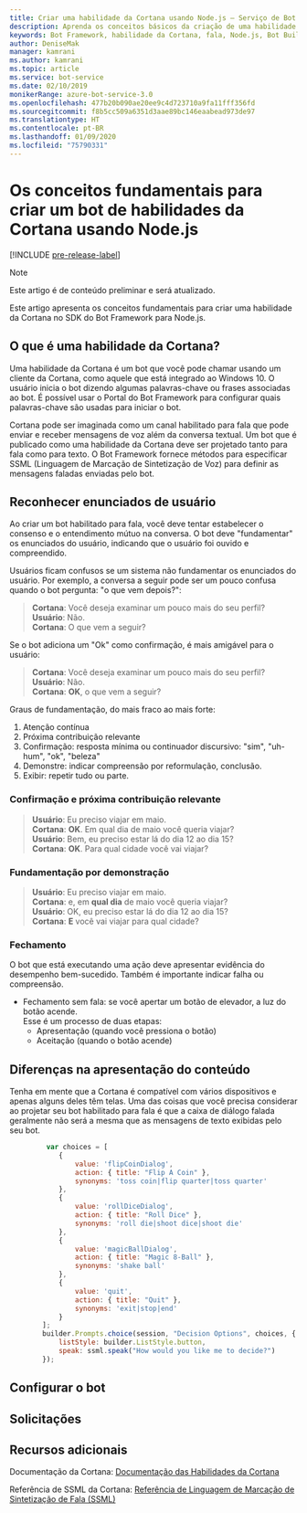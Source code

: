 ```yaml
---
title: Criar uma habilidade da Cortana usando Node.js – Serviço de Bot
description: Aprenda os conceitos básicos da criação de uma habilidade da Cortana no SDK do Bot Framework para Node.js.
keywords: Bot Framework, habilidade da Cortana, fala, Node.js, Bot Builder, SDK, conceitos fundamentais, conceitos básicos
author: DeniseMak
manager: kamrani
ms.author: kamrani
ms.topic: article
ms.service: bot-service
ms.date: 02/10/2019
monikerRange: azure-bot-service-3.0
ms.openlocfilehash: 477b20b090ae20ee9c4d723710a9fa11fff356fd
ms.sourcegitcommit: f8b5cc509a6351d3aae89bc146eaabead973de97
ms.translationtype: HT
ms.contentlocale: pt-BR
ms.lasthandoff: 01/09/2020
ms.locfileid: "75790331"
---
```

# <a name="key-concepts-for-building-a-bot-for-cortana-skills-using-nodejs"></a>Os conceitos fundamentais para criar um bot de habilidades da Cortana usando Node.js
 
[!INCLUDE [pre-release-label](../includes/pre-release-label-v3.md)]

> [!NOTE]
> Este artigo é de conteúdo preliminar e será atualizado.

Este artigo apresenta os conceitos fundamentais para criar uma habilidade da Cortana no SDK do Bot Framework para Node.js. 

## <a name="what-is-a-cortana-skill"></a>O que é uma habilidade da Cortana?
Uma habilidade da Cortana é um bot que você pode chamar usando um cliente da Cortana, como aquele que está integrado ao Windows 10. O usuário inicia o bot dizendo algumas palavras-chave ou frases associadas ao bot. É possível usar o Portal do Bot Framework para configurar quais palavras-chave são usadas para iniciar o bot. 

Cortana pode ser imaginada como um canal habilitado para fala que pode enviar e receber mensagens de voz além da conversa textual. Um bot que é publicado como uma habilidade da Cortana deve ser projetado tanto para fala como para texto. O Bot Framework fornece métodos para especificar SSML (Linguagem de Marcação de Sintetização de Voz) para definir as mensagens faladas enviadas pelo bot.

## <a name="acknowledge-user-utterances"></a>Reconhecer enunciados de usuário 

<!-- Establishing conversational understanding -->
<!-- Placeholder: In this section, describe how you have to write your speech to sound natural -->


Ao criar um bot habilitado para fala, você deve tentar estabelecer o consenso e o entendimento mútuo na conversa. O bot deve "fundamentar" os enunciados do usuário, indicando que o usuário foi ouvido e compreendido.

Usuários ficam confusos se um sistema não fundamentar os enunciados do usuário. Por exemplo, a conversa a seguir pode ser um pouco confusa quando o bot pergunta: "o que vem depois?":

> **Cortana**: Você deseja examinar um pouco mais do seu perfil?  
> **Usuário**: Não.  
> **Cortana**: O que vem a seguir?

Se o bot adiciona um "Ok" como confirmação, é mais amigável para o usuário:

> **Cortana**: Você deseja examinar um pouco mais do seu perfil?  
> **Usuário**: Não.  
> **Cortana**: **OK**, o que vem a seguir?

Graus de fundamentação, do mais fraco ao mais forte:

1. Atenção contínua
2. Próxima contribuição relevante
3. Confirmação: resposta mínima ou continuador discursivo: "sim", "uh-hum", "ok", "beleza"
4. Demonstre: indicar compreensão por reformulação, conclusão.
5. Exibir: repetir tudo ou parte.

### <a name="acknowledgement-and-next-relevant-contribution"></a>Confirmação e próxima contribuição relevante

> **Usuário**: Eu preciso viajar em maio.  
> **Cortana**: **OK**. Em qual dia de maio você queria viajar?  
> **Usuário**: Bem, eu preciso estar lá do dia 12 ao dia 15?  
> **Cortana**: **OK**. Para qual cidade você vai viajar?  

### <a name="grounding-by-demonstration"></a>Fundamentação por demonstração

> **Usuário**: Eu preciso viajar em maio.  
> **Cortana**: e, em **qual dia** de maio você queria viajar?  
> **Usuário**: OK, eu preciso estar lá do dia 12 ao dia 15?  
> **Cortana**: **E** você vai viajar para qual cidade?  
    
### <a name="closure"></a>Fechamento

O bot que está executando uma ação deve apresentar evidência do desempenho bem-sucedido. Também é importante indicar falha ou compreensão. 

* Fechamento sem fala: se você apertar um botão de elevador, a luz do botão acende.  
Esse é um processo de duas etapas:
    * Apresentação (quando você pressiona o botão)
    * Aceitação (quando o botão acende)

## <a name="differences-in-content-presentation"></a>Diferenças na apresentação do conteúdo
Tenha em mente que a Cortana é compatível com vários dispositivos e apenas alguns deles têm telas. Uma das coisas que você precisa considerar ao projetar seu bot habilitado para fala é que a caixa de diálogo falada geralmente não será a mesma que as mensagens de texto exibidas pelo seu bot.
<!-- If there are differences in what the bot will say, in the text vs the speak fields of a prompt or in a waterfall, for example, discuss them here.

## Speech

You bot uses the **session.say** method to speak to the user. The speak method has three overloads:
* If you pass only one parameter to **session.say**, it can be a text parameter.
* If you pass two parameters to **session.say**, it can take text and SSML.
* If you pass three parameters, the third parameter takes an options structure that specifies all the options you can pass to build an **IMessage** object.

```javascript
var bot = new builder.UniversalBot(connector, function (session) {
    session.say("Hello... I'm a decision making bot.'.", 
        ssml.speak("Hello. I can help you answer all of life's tough questions."));
    session.replaceDialog('rootMenu');
});

```
## Speech in messages

The **IMessage** object provides a **speak** property for SSML. It can be used to play a .wav file.

The **inputHint** property helps indicate to Cortana whether your bot is expecting input. If you're using a built-in prompt, this value is automatically set to the default of **expectingInput**.

The **inputHint** property can take the following values: 
* **expectingInput**: Indicates that the bot is actively expecting a response from the user. Cortana listens for the user to speak into the microphone.
* **acceptingInput**: Indicates that the bot is passively ready for input but is not waiting on a response. Cortana accepts input from the user if the user holds down the microphone button.
* **ignoringInput**: Cortana is ignoring input. Your bot may send this hint if it is actively processing a request and will ignore input from users until the request is complete.

Prompts must use the `speak:` option.

```javascript
        builder.Prompts.choice(session, "Decision Options", choices, {
            listStyle: builder.ListStyle.button,
            speak: ssml.speak("How would you like me to decide?")
        });
```

Prompts.number has *ordinal support*, meaning that you can say "the last", "the first", "the next-to-last" to choose an item in a list.

## Using synonyms

<!-- Axl Rose example -->
```javascript   
         var choices = [
            { 
                value: 'flipCoinDialog',
                action: { title: "Flip A Coin" },
                synonyms: 'toss coin|flip quarter|toss quarter'
            },
            {
                value: 'rollDiceDialog',
                action: { title: "Roll Dice" },
                synonyms: 'roll die|shoot dice|shoot die'
            },
            {
                value: 'magicBallDialog',
                action: { title: "Magic 8-Ball" },
                synonyms: 'shake ball'
            },
            {
                value: 'quit',
                action: { title: "Quit" },
                synonyms: 'exit|stop|end'
            }
        ];
        builder.Prompts.choice(session, "Decision Options", choices, {
            listStyle: builder.ListStyle.button,
            speak: ssml.speak("How would you like me to decide?")
        });
```

## <a name="configuring-your-bot"></a>Configurar o bot

## <a name="prompts"></a>Solicitações

## <a name="additional-resources"></a>Recursos adicionais

Documentação da Cortana: [Documentação das Habilidades da Cortana](/cortana/skills/)

Referência de SSML da Cortana: [Referência de Linguagem de Marcação de Sintetização de Fala (SSML)](/cortana/skills/speech-synthesis-markup-language)
